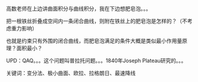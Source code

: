 高数老师在上边讲曲面积分与曲线积分，我在下边想肥皂泡。。。



把一根铁丝折叠成空间内一条闭合曲线，则附在铁丝上的肥皂泡是怎样的？（不考虑重力影响）

也就是约束只有外围的闭合曲线，而肥皂泡满足的条件大概是类似最小作用量原理？面积最小？



UPD：QAQ。。。这个问题叫普拉托问题。。。1840年Joseph Plateau研究的。。。

关键词：变分法、极小曲面、欧拉、拉格朗日、最速降线

